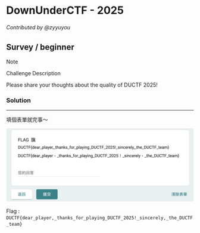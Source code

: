 # DownUnderCTF - 2025
###### Contributed by @zyyuyou

## Survey / beginner

> [!NOTE]
> 
> Challenge Description
> 
> Please share your thoughts about the quality of DUCTF 2025!

### Solution
---
填個表單就完事～

![](image/Survey1.png)

Flag : `DUCTF{dear_player,_thanks_for_playing_DUCTF_2025!_sincerely,_the_DUCTF_team}`  
